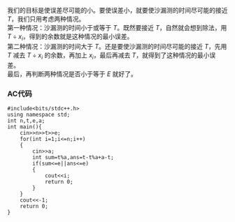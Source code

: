 我们的目标是使误差尽可能的小。要使误差小，就要使沙漏测的时间尽可能的接近 $T$，我们只用考虑两种情况。  
第一种情况：沙漏测的时间小于或等于 $T$。既然要接近 $T$，自然就会想到除法，用 $T÷x_i$，得到的余数就是这种情况的最小误差。  
第二种情况：沙漏测的时间大于 $T$。还是要使沙漏测的时间尽可能的接近 $T$，先用 $T$ 减去 $T÷x_i$ 的余数，再加上 $x_i$，最后再减去 $T$，就得到了这种情况的最小误差。  
最后，再判断两种情况是否小于等于 $E$ 就好了。
### AC代码
``` 
#include<bits/stdc++.h>
using namespace std;
int n,t,e,a;
int main(){
	cin>>n>>t>>e;
	for(int i=1;i<=n;i++)
	{
		cin>>a;
		int sum=t%a,ans=t-t%a+a-t;
		if(sum<=e||ans<=e)
		{
			cout<<i;
			return 0;
		}
	}
	cout<<-1;
	return 0;
}
```